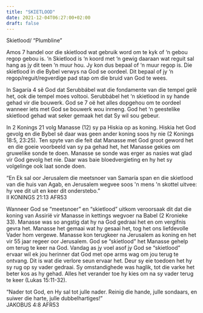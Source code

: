 ```yaml
---
title: "SKIETLOOD"
date: 2021-12-04T06:27:00+02:00
draft: false
---
```

<html>
 <head></head>
 <body>
  <p>Skietlood/ “Plumbline”</p>
  <p>Amos 7 handel oor die skietlood wat gebruik word om te kyk of ‘n gebou regop gebou is. ‘n Skietlood is ‘n koord met ‘n gewig daaraan wat reguit sal hang as jy dit teen ‘n muur hou. Jy kon dus bepaal of ‘n muur regop is. Die skietlood in die Bybel verwys na God se oordeel. Dit bepaal of jy ‘n regop/reguit/regverdige pad stap om die bruid van God te wees.</p>
  <p>In Sagaría 4 sê God dat Serubbábel wat die fondamente van die tempel gelê het, ook die tempel moes voltooi. Serubbábel het ‘n skietlood in sy hande gehad vir die bouwerk. God se 7 oë het alles dopgehou om te oordeel wanneer iets met God se bouwerk wou inmeng. God het ‘n geestelike skietlood gehad wat seker gemaak het dat Sy wil sou gebeur.</p>
  <p>In 2 Konings 21 volg Manasse (12) sy pa Hiskia op as koning. Hiskia het God gevolg en die Bybel sê daar was geen ander koning soos hy nie (2 Konings 18:5, 23:25). Ten spyte van die feit dat Manasse met God groot geword het &nbsp;en die goeie voorbeeld van sy pa gehad het, het Manasse gekies om gruwelike sonde te doen. Manasse se sonde was erger as nasies wat glad vir God gevolg het nie. Daar was baie bloedvergieting en hy het sy volgelinge ook laat sonde doen.</p>
  <p>“En Ek sal oor Jerusalem die meetsnoer van Samaría span en die skietlood van die huis van Agab, en Jerusalem wegvee soos 'n mens 'n skottel uitvee: hy vee dit uit en keer dit onderstebo.”<br>‭‭II KONINGS‬ ‭21:13‬ ‭AFR53‬‬</p>
  <p>Wanneer God se “meetsnoer” en “skietlood” uitkom veroorsaak dit dat die koning van Assirië vir Manasse in kettings wegvoer na Babel (2 Kronieke 33). Manasse was so angstig dat hy na God gedraai het en om vergifnis gevra het. Manasse het gemaai wat hy gesaai het, tog het ons liefdevolle Vader hom vergewe. Manasse kon terugkeer na Jerusalem as koning en het vir 55 jaar regeer oor Jerusalem. God se “skietlood” het Manasse gehelp om terug te keer na God. Vandag as jy voel asof jy God se “skietlood” ervaar wil ek jou herinner dat God met ope arms wag om jou terug te ontvang. Dit is wat die verlore seun ervaar het. Deur sy eie toedoen het hy sy rug op sy vader gedraai. Sy omstandighede was haglik, tot die varke het beter kos as hy gehad. Alles het verander toe hy kies om na sy vader terug te keer (Lukas 15:11-32).</p>
  <p>“Nader tot God, en Hy sal tot julle nader. Reinig die hande, julle sondaars, en suiwer die harte, julle dubbelhartiges!”<br>‭‭JAKOBUS‬ ‭4:8‬ ‭AFR53‬‬<br>&nbsp;</p>
 </body>
</html>
